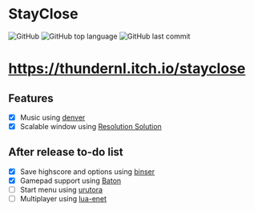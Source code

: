# StayClose

![GitHub](https://img.shields.io/github/license/ThunderNL/StayClose) ![GitHub top language](https://img.shields.io/github/languages/top/ThunderNL/StayClose) ![GitHub last commit](https://img.shields.io/github/last-commit/ThunderNL/StayClose)

# https://thundernl.itch.io/stayclose

## Features
- [x] Music using [denver](https://github.com/superzazu/denver.lua)
- [x] Scalable window using [Resolution Solution](https://github.com/Vovkiv/resolution_solution)

## After release to-do list
- [x] Save highscore and options using [binser](https://github.com/bakpakin/binser)
- [x] Gamepad support using [Baton](https://github.com/tesselode/baton)
- [ ] Start menu using [urutora](https://github.com/tavuntu/urutora)
- [ ] Multiplayer using [lua-enet](https://love2d.org/wiki/lua-enet)
